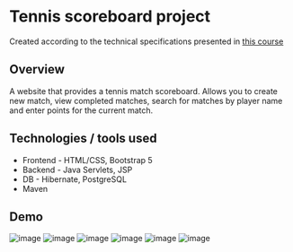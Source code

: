 
# Tennis scoreboard project

Created according to the technical specifications presented in [this course](https://zhukovsd.github.io/java-backend-learning-course/projects/tennis-scoreboard/)

## Overview

A website that provides a tennis match scoreboard. Allows you to create new match, view completed matches, search for matches by player name and enter points for the current match.

## Technologies / tools used

-    Frontend - HTML/CSS, Bootstrap 5
-    Backend - Java Servlets, JSP
-    DB - Hibernate, PostgreSQL
-    Maven

## Demo

![image](https://github.com/user-attachments/assets/e3659674-871c-41ec-a2bf-ddcbdcb08a90)
![image](https://github.com/user-attachments/assets/978b010a-5b14-49c7-81ad-a002c3c1f382)
![image](https://github.com/user-attachments/assets/ac8976d1-a3e3-4f02-b1eb-072c45849987)
![image](https://github.com/user-attachments/assets/6a29874c-1a62-45fc-b0db-2129c003da8b)
![image](https://github.com/user-attachments/assets/9cb6d92f-7f2f-4b5d-a285-d97be6cf4a5b)
![image](https://github.com/user-attachments/assets/9d4a1431-8a7a-414b-b834-32066e94a9cf)
